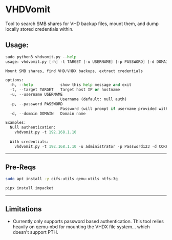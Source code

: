 # VHDVomit
Tool to search SMB shares for VHD backup files, mount them, and dump locally stored credentials within. 

## Usage:
```python
sudo python3 vhdvomit.py --help                                
usage: vhdvomit.py [-h] -t TARGET [-u USERNAME] [-p PASSWORD] [-d DOMAIN]

Mount SMB shares, find VHD/VHDX backups, extract credentials

options:
  -h, --help            show this help message and exit
  -t, --target TARGET   Target host IP or hostname
  -u, --username USERNAME
                        Username (default: null auth)
  -p, --password PASSWORD
                        Password (will prompt if username provided without password)
  -d, --domain DOMAIN   Domain name

Examples:
  Null authentication:
    vhdvomit.py -t 192.168.1.10
  
  With credentials:
    vhdvomit.py -t 192.168.1.10 -u administrator -p Password123 -d CORP

```
___
## Pre-Reqs
```bash
sudo apt install -y cifs-utils qemu-utils ntfs-3g
```
```bash
pipx install impacket
```
___
## Limitations
- Currently only supports password based authentication. This tool relies heavily on qemu-nbd for mounting the VHDX file system... which doesn't support PTH.
